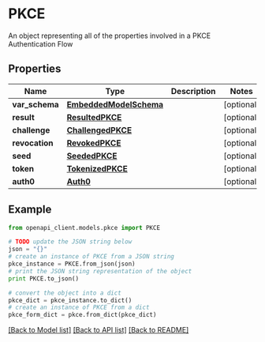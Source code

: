 # PKCE

An object representing all of the properties involved in a PKCE Authentication Flow

## Properties
Name | Type | Description | Notes
------------ | ------------- | ------------- | -------------
**var_schema** | [**EmbeddedModelSchema**](EmbeddedModelSchema.md) |  | [optional] 
**result** | [**ResultedPKCE**](ResultedPKCE.md) |  | [optional] 
**challenge** | [**ChallengedPKCE**](ChallengedPKCE.md) |  | [optional] 
**revocation** | [**RevokedPKCE**](RevokedPKCE.md) |  | [optional] 
**seed** | [**SeededPKCE**](SeededPKCE.md) |  | [optional] 
**token** | [**TokenizedPKCE**](TokenizedPKCE.md) |  | [optional] 
**auth0** | [**Auth0**](Auth0.md) |  | [optional] 

## Example

```python
from openapi_client.models.pkce import PKCE

# TODO update the JSON string below
json = "{}"
# create an instance of PKCE from a JSON string
pkce_instance = PKCE.from_json(json)
# print the JSON string representation of the object
print PKCE.to_json()

# convert the object into a dict
pkce_dict = pkce_instance.to_dict()
# create an instance of PKCE from a dict
pkce_form_dict = pkce.from_dict(pkce_dict)
```
[[Back to Model list]](../README.md#documentation-for-models) [[Back to API list]](../README.md#documentation-for-api-endpoints) [[Back to README]](../README.md)


